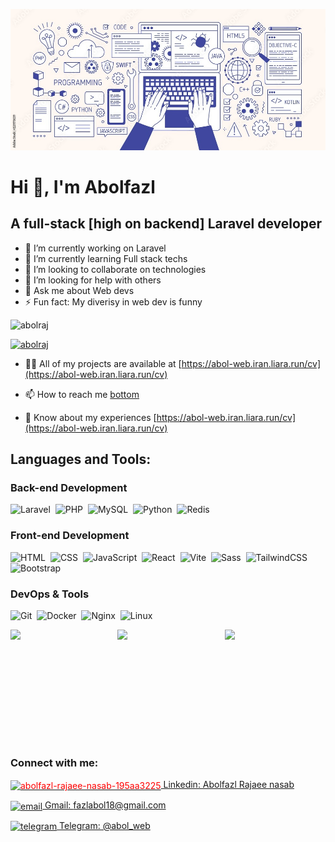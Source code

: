 ![coder banner](./coder_banner.jpg)

# Hi 👋, I'm Abolfazl
## A full-stack [high on backend] Laravel developer

- 🔭 I’m currently working on Laravel
- 🌱 I’m currently learning Full stack techs
- 👯 I’m looking to collaborate on technologies
- 🤔 I’m looking for help with others
- 💬 Ask me about Web devs
- ⚡ Fun fact: My diverisy in web dev is funny


<p align="left"> <img src="https://komarev.com/ghpvc/?username=abolraj&label=Profile%20views&color=0e75b6&style=flat" alt="abolraj" /> </p>
<p align="left"> <a href="https://github.com/ryo-ma/github-profile-trophy"><img src="https://github-profile-trophy.vercel.app/?username=abolraj&theme=algolia&margin-w=10" alt="abolraj" /></a> </p>

- 👨‍💻 All of my projects are available at [https://abol-web.iran.liara.run/cv](https://abol-web.iran.liara.run/cv)

- 📫 How to reach me [bottom](#contact)

- 📄 Know about my experiences [https://abol-web.iran.liara.run/cv](https://abol-web.iran.liara.run/cv)

## Languages and Tools:

### Back-end Development

![Laravel](https://img.shields.io/badge/-Laravel-05122A?style=flat&logo=laravel)&nbsp;
![PHP](https://img.shields.io/badge/-PHP-05122A?style=flat&logo=php)&nbsp;
![MySQL](https://img.shields.io/badge/-MySQL-05122A?style=flat&logo=mysql)&nbsp;
![Python](https://img.shields.io/badge/-Python-05122A?style=flat&logo=python)&nbsp;
![Redis](https://img.shields.io/badge/-Redis-05122A?style=flat&logo=redis)&nbsp;

### Front-end Development

![HTML](https://img.shields.io/badge/-HTML5-05122A?style=flat&logo=html5)&nbsp;
![CSS](https://img.shields.io/badge/-CSS3-05122A?style=flat&logo=css3)&nbsp;
![JavaScript](https://img.shields.io/badge/-JavaScript-05122A?style=flat&logo=javascript)&nbsp;
![React](https://img.shields.io/badge/-React-05122A?style=flat&logo=react)&nbsp;
![Vite](https://img.shields.io/badge/-Vite-05122A?style=flat&logo=vite)&nbsp;
![Sass](https://img.shields.io/badge/-Sass-05122A?style=flat&logo=sass)&nbsp;
![TailwindCSS](https://img.shields.io/badge/-TailwindCSS-05122A?style=flat&logo=tailwindcss)&nbsp;
![Bootstrap](https://img.shields.io/badge/-Bootstrap-05122A?style=flat&logo=bootstrap)&nbsp;

### DevOps & Tools

![Git](https://img.shields.io/badge/-Git-05122A?style=flat&logo=git)&nbsp;
![Docker](https://img.shields.io/badge/-Docker-05122A?style=flat&logo=docker)&nbsp;
![Nginx](https://img.shields.io/badge/-Nginx-05122A?style=flat&logo=nginx)&nbsp;
![Linux](https://img.shields.io/badge/-Linux-05122A?style=flat&logo=linux)&nbsp;

<div class="stats" style="display:flex;flex-wrap:wrap;gap:10px;">

<img height="180em" style="flex-grow:1" src="https://github-readme-stats-eight-theta.vercel.app/api?username=abolraj&show_icons=true&theme=algolia&include_all_commits=true&count_private=true"/>
<img height="180em" style="flex-grow:1" src="https://github-readme-stats-eight-theta.vercel.app/api/top-langs/?username=abolraj&layout=compact&langs_count=8&theme=algolia"/>
<img height="180em" style="flex-grow:1" src="https://streak-stats.demolab.com?user=abolraj&theme=algolia&card_width=500"/>
</div>

<h3 align="left">Connect with me:</h3>
<p align="left" id="contact">
<a href="https://linkedin.com/in/abolfazl-rajaee-nasab-195aa3225" target="blank"><img align="center" src="https://raw.githubusercontent.com/rahuldkjain/github-profile-readme-generator/master/src/images/icons/Social/linked-in-alt.svg" alt="abolfazl-rajaee-nasab-195aa3225" height="30" width="40" style="color:red"/>
Linkedin: Abolfazl Rajaee nasab</a>

<a href="mailto:fazlabol18@example.com" target="blank"><img align="center" src="https://cdn.simpleicons.org/gmail/red" alt="email" height="30" width="40" />
  Gmail: fazlabol18@gmail.com
</a>

<a href="https://t.me/abol_web" target="blank"><img align="center" src="https://cdn.simpleicons.org/telegram/cyan" alt="telegram" height="30" width="40" />
  Telegram: @abol_web
</a>
</p>
